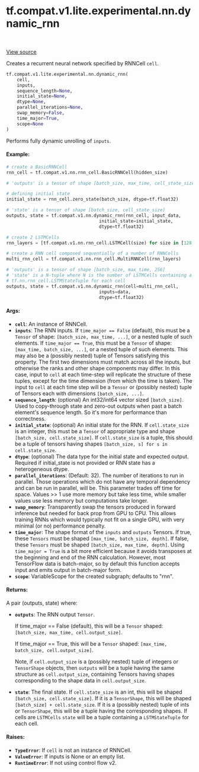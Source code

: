 <div itemscope itemtype="http://developers.google.com/ReferenceObject">
<meta itemprop="name" content="tf.compat.v1.lite.experimental.nn.dynamic_rnn" />
<meta itemprop="path" content="Stable" />
</div>

# tf.compat.v1.lite.experimental.nn.dynamic_rnn

<!-- Insert buttons -->

<table class="tfo-notebook-buttons tfo-api" align="left">
</table>

<a target="_blank" href="/code/stable/tensorflow/lite/experimental/examples/lstm/rnn.py">View source</a>



<!-- Start diff -->
Creates a recurrent neural network specified by RNNCell `cell`.

``` python
tf.compat.v1.lite.experimental.nn.dynamic_rnn(
    cell,
    inputs,
    sequence_length=None,
    initial_state=None,
    dtype=None,
    parallel_iterations=None,
    swap_memory=False,
    time_major=True,
    scope=None
)
```



<!-- Placeholder for "Used in" -->

Performs fully dynamic unrolling of `inputs`.

#### Example:



```python
# create a BasicRNNCell
rnn_cell = tf.compat.v1.nn.rnn_cell.BasicRNNCell(hidden_size)

# 'outputs' is a tensor of shape [batch_size, max_time, cell_state_size]

# defining initial state
initial_state = rnn_cell.zero_state(batch_size, dtype=tf.float32)

# 'state' is a tensor of shape [batch_size, cell_state_size]
outputs, state = tf.compat.v1.nn.dynamic_rnn(rnn_cell, input_data,
                                   initial_state=initial_state,
                                   dtype=tf.float32)
```

```python
# create 2 LSTMCells
rnn_layers = [tf.compat.v1.nn.rnn_cell.LSTMCell(size) for size in [128, 256]]

# create a RNN cell composed sequentially of a number of RNNCells
multi_rnn_cell = tf.compat.v1.nn.rnn_cell.MultiRNNCell(rnn_layers)

# 'outputs' is a tensor of shape [batch_size, max_time, 256]
# 'state' is a N-tuple where N is the number of LSTMCells containing a
# tf.nn.rnn_cell.LSTMStateTuple for each cell
outputs, state = tf.compat.v1.nn.dynamic_rnn(cell=multi_rnn_cell,
                                   inputs=data,
                                   dtype=tf.float32)
```


#### Args:


* <b>`cell`</b>: An instance of RNNCell.
* <b>`inputs`</b>: The RNN inputs.
  If `time_major == False` (default), this must be a `Tensor` of shape:
    `[batch_size, max_time, ...]`, or a nested tuple of such elements.
  If `time_major == True`, this must be a `Tensor` of shape: `[max_time,
    batch_size, ...]`, or a nested tuple of such elements. This may also be
    a (possibly nested) tuple of Tensors satisfying this property.  The
    first two dimensions must match across all the inputs, but otherwise the
    ranks and other shape components may differ. In this case, input to
    `cell` at each time-step will replicate the structure of these tuples,
    except for the time dimension (from which the time is taken). The input
    to `cell` at each time step will be a `Tensor` or (possibly nested)
    tuple of Tensors each with dimensions `[batch_size, ...]`.
* <b>`sequence_length`</b>: (optional) An int32/int64 vector sized `[batch_size]`. Used
  to copy-through state and zero-out outputs when past a batch element's
  sequence length.  So it's more for performance than correctness.
* <b>`initial_state`</b>: (optional) An initial state for the RNN. If `cell.state_size`
  is an integer, this must be a `Tensor` of appropriate type and shape
  `[batch_size, cell.state_size]`. If `cell.state_size` is a tuple, this
  should be a tuple of tensors having shapes `[batch_size, s] for s in
  cell.state_size`.
* <b>`dtype`</b>: (optional) The data type for the initial state and expected output.
  Required if initial_state is not provided or RNN state has a heterogeneous
  dtype.
* <b>`parallel_iterations`</b>: (Default: 32).  The number of iterations to run in
  parallel.  Those operations which do not have any temporal dependency and
  can be run in parallel, will be.  This parameter trades off time for
  space.  Values >> 1 use more memory but take less time, while smaller
  values use less memory but computations take longer.
* <b>`swap_memory`</b>: Transparently swap the tensors produced in forward inference
  but needed for back prop from GPU to CPU.  This allows training RNNs which
  would typically not fit on a single GPU, with very minimal (or no)
  performance penalty.
* <b>`time_major`</b>: The shape format of the `inputs` and `outputs` Tensors. If true,
  these `Tensors` must be shaped `[max_time, batch_size, depth]`. If false,
  these `Tensors` must be shaped `[batch_size, max_time, depth]`. Using
  `time_major = True` is a bit more efficient because it avoids transposes
  at the beginning and end of the RNN calculation.  However, most TensorFlow
  data is batch-major, so by default this function accepts input and emits
  output in batch-major form.
* <b>`scope`</b>: VariableScope for the created subgraph; defaults to "rnn".


#### Returns:

A pair (outputs, state) where:


* <b>`outputs`</b>: The RNN output `Tensor`.

  If time_major == False (default), this will be a `Tensor` shaped:
    `[batch_size, max_time, cell.output_size]`.

  If time_major == True, this will be a `Tensor` shaped:
    `[max_time, batch_size, cell.output_size]`.

  Note, if `cell.output_size` is a (possibly nested) tuple of integers
  or `TensorShape` objects, then `outputs` will be a tuple having the
  same structure as `cell.output_size`, containing Tensors having shapes
  corresponding to the shape data in `cell.output_size`.

* <b>`state`</b>: The final state.  If `cell.state_size` is an int, this
  will be shaped `[batch_size, cell.state_size]`.  If it is a
  `TensorShape`, this will be shaped `[batch_size] + cell.state_size`.
  If it is a (possibly nested) tuple of ints or `TensorShape`, this will
  be a tuple having the corresponding shapes. If cells are `LSTMCells`
  `state` will be a tuple containing a `LSTMStateTuple` for each cell.


#### Raises:


* <b>`TypeError`</b>: If `cell` is not an instance of RNNCell.
* <b>`ValueError`</b>: If inputs is None or an empty list.
* <b>`RuntimeError`</b>: If not using control flow v2.